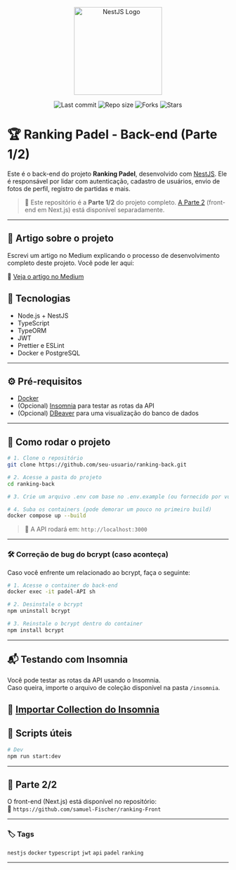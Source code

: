 <p align="center">
  <img src="https://nestjs.com/img/logo-small.svg" width="200" alt="NestJS Logo" />
</p>

<p align="center">
  <img src="https://img.shields.io/github/last-commit/samuel-Fischer/ranking-back" alt="Last commit">
  <img src="https://img.shields.io/github/repo-size/samuel-Fischer/ranking-back" alt="Repo size">
  <img src="https://img.shields.io/github/forks/samuel-Fischer/ranking-back?style=social" alt="Forks">
  <img src="https://img.shields.io/github/stars/samuel-Fischer/ranking-back?style=social" alt="Stars">
</p>

# 🏆 Ranking Padel - Back-end (Parte 1/2)

Este é o back-end do projeto **Ranking Padel**, desenvolvido com [NestJS](https://nestjs.com/). Ele é responsável por lidar com autenticação, cadastro de usuários, envio de fotos de perfil, registro de partidas e mais.

> 🔗 Este repositório é a **Parte 1/2** do projeto completo. [A Parte 2](https://github.com/samuel-Fischer/ranking-Front) (front-end em Next.js) está disponível separadamente.

---

## 📝 Artigo sobre o projeto

Escrevi um artigo no Medium explicando o processo de desenvolvimento completo deste projeto. Você pode ler aqui:

🔗 [Veja o artigo no Medium](https://medium.com/@samuelsenacrs/ranking-padel-sistema-de-gerenciamento-de-ranking-41a1c22e0bbd)

## 🚀 Tecnologias

- Node.js + NestJS
- TypeScript
- TypeORM
- JWT
- Prettier e ESLint
- Docker e PostgreSQL

---

## ⚙️ Pré-requisitos

- [Docker](https://www.docker.com/)
- (Opcional) [Insomnia](https://insomnia.rest/download) para testar as rotas da API
- (Opcional) [DBeaver](https://dbeaver.io/download/) para uma visualização do banco de dados

---

## 🧪 Como rodar o projeto

```bash
# 1. Clone o repositório
git clone https://github.com/seu-usuario/ranking-back.git

# 2. Acesse a pasta do projeto
cd ranking-back

# 3. Crie um arquivo .env com base no .env.example (ou fornecido por você)

# 4. Suba os containers (pode demorar um pouco no primeiro build)
docker compose up --build
```

> 📌 A API rodará em: `http://localhost:3000`

---

### 🛠 Correção de bug do bcrypt (caso aconteça)

Caso você enfrente um relacionado ao bcrypt, faça o seguinte:

```bash
# 1. Acesse o container do back-end
docker exec -it padel-API sh

# 2. Desinstale o bcrypt
npm uninstall bcrypt

# 3. Reinstale o bcrypt dentro do container
npm install bcrypt
```

---

## 📬 Testando com Insomnia

Você pode testar as rotas da API usando o Insomnia.  
Caso queira, importe o arquivo de coleção disponível na pasta `/insomnia`.

🔗 [Importar Collection do Insomnia](https://raw.githubusercontent.com/samuel-Fischer/ranking-back/main/insomnia/Insomnia_2025-05-19.json)
---

## 📁 Scripts úteis

```bash
# Dev
npm run start:dev
```

---

## 📎 Parte 2/2

O front-end (Next.js) está disponível no repositório:  
🔗 `https://github.com/samuel-Fischer/ranking-Front`

---


### 🏷️ Tags

`nestjs` `docker` `typescript` `jwt` `api` `padel` `ranking`

---
